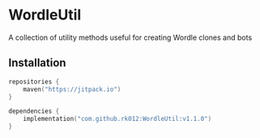 # WordleUtil
A collection of utility methods useful for creating Wordle clones and bots

## Installation

```kotlin
repositories {
    maven("https://jitpack.io")
}

dependencies {
    implementation("com.github.rk012:WordleUtil:v1.1.0")
}
```